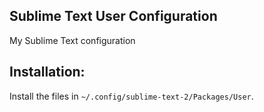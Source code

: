 Sublime Text User Configuration
---------------------

My Sublime Text configuration
    
Installation:
-------------

Install the files in `~/.config/sublime-text-2/Packages/User`.
